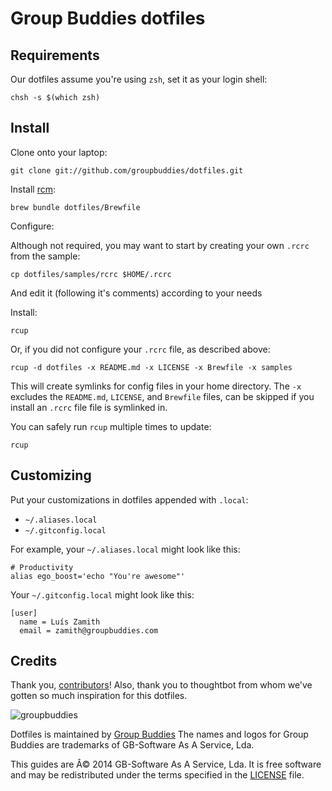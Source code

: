 # Group Buddies dotfiles

## Requirements

Our dotfiles assume you're using `zsh`, set it as your login shell:

    chsh -s $(which zsh)

## Install

Clone onto your laptop:

    git clone git://github.com/groupbuddies/dotfiles.git
Install [rcm](https://github.com/thoughtbot/rcm):

    brew bundle dotfiles/Brewfile

Configure:

Although not required, you may want to start by creating your own `.rcrc` from the sample:

    cp dotfiles/samples/rcrc $HOME/.rcrc

And edit it (following it's comments) according to your needs

Install:

    rcup

Or, if you did not configure your `.rcrc` file, as described above:

    rcup -d dotfiles -x README.md -x LICENSE -x Brewfile -x samples

This will create symlinks for config files in your home directory. The `-x`
excludes the `README.md`, `LICENSE`, and `Brewfile` files, can be skipped if you install an `.rcrc` file
file is symlinked in.

You can safely run `rcup` multiple times to update:

    rcup

## Customizing


Put your customizations in dotfiles appended with `.local`:

* `~/.aliases.local`
* `~/.gitconfig.local`

For example, your `~/.aliases.local` might look like this:

    # Productivity
    alias ego_boost='echo "You're awesome"'

Your `~/.gitconfig.local` might look like this:

    [user]
      name = Luís Zamith
      email = zamith@groupbuddies.com

## Credits

Thank you, [contributors](https://github.com/groupbuddies/dotfiles/contributors)!
Also, thank you to thoughtbot from whom we've gotten so much inspiration for this
dotfiles.

![groupbuddies](http://www.groupbuddies.com/logo.png)

Dotfiles is maintained by [Group Buddies](http://groupbuddies.com)
The names and logos for Group Buddies are trademarks of GB-Software As A Service, Lda.

This guides are Â© 2014 GB-Software As A Service, Lda. It is free software and may be
redistributed under the terms specified in the [LICENSE](LICENSE) file.
